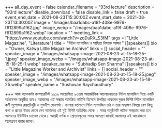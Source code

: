 +++
all_day_event = false
calendar_filename = "93rd lecture"
description = "93rd lecture"
disable_download = false
disable_link = false
draft = true
event_end_date = 2021-08-23T15:30:00Z
event_start_date = 2021-08-23T13:30:00Z
image = "/images/baa1dabc-a19f-408e-9976-f612899a1f62.jpg"
image_webp = "/images/baa1dabc-a19f-408e-9976-f612899a1f62.webp"
location = ""
meeting_link = "https://www.youtube.com/watch?v=zoDuRX_S3fM"
tags = ["Little Magazine", "Literature"]
title = "লিটল ম্যাগাজিন ও সাহিত্য বিষয়ক আড্ডা "
[[speakers]]
bio = "Owner, Katwa Little Magazine Archive"
links = []
social_header = ""
speaker_image = "/images/whatsapp-image-2021-08-23-at-15-18-25-1.jpeg"
speaker_image_webp = "/images/whatsapp-image-2021-08-23-at-15-18-25-1.webp"
speaker_name = "Subhadip Sen Sharma"
[[speakers]]
bio = "Little Magazine Worker and Archivist"
links = []
social_header = ""
speaker_image = "/images/whatsapp-image-2021-08-23-at-15-18-25.jpeg"
speaker_image_webp = "/images/whatsapp-image-2021-08-23-at-15-18-25.webp"
speaker_name = "Sushovan Raychaudhury"

+++
 আজ ক্যালকাটা কম্পারেটিস্ট ১৯১৯ আয়োজিত ৯৩তম আন্তর্জালিক আলোচনাচক্রে লিটল ম্যাগাজিন নিয়ে একটি অধিবেশন অনুষ্ঠিত হবে। আমাদের এই সন্ধ্যার আমন্ত্রিত অতিথি হিসেবে উপস্থিত থাকবেন দুজন বিশিষ্ট লিটল ম্যাগাজিন কর্মী সুশোভন রায়চৌধুরী ও শুভদীপ সেনশর্মা। বাংলায় বর্তমানে লিটল ম্যাগাজিন  চর্চা ও তার সংরক্ষণ বিষয়ে বেশ কিছু কথা ও প্রশ্নের উত্তর জেনে নেব আমাদের এই দুই বিশিষ্ট অতিথির থেকে । সমগ্র অনুষ্ঠানটি লাইভ সম্প্রচার করা হবে আমাদের ইউটিউব চ্যানেল থেকে। আগ্রহী দর্শক ও শ্রোতাবন্ধুদের সাদর আমন্ত্রণ জানাই আমাদের এই আয়োজনে অংশগ্রহণ করার জন্যে। 